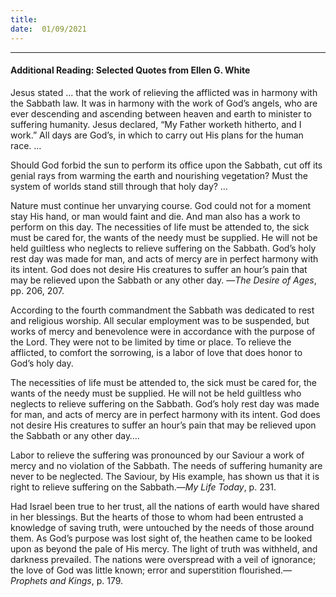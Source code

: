 ```yaml
---
title:  
date:  01/09/2021
---
```


---

#### Additional Reading: Selected Quotes from Ellen G. White

Jesus stated … that the work of relieving the afflicted was in harmony with the Sabbath law. It was in harmony with the work of God’s angels, who are ever descending and ascending between heaven and earth to minister to suffering humanity. Jesus declared, “My Father worketh hitherto, and I work.” All days are God’s, in which to carry out His plans for the human race. …

Should God forbid the sun to perform its office upon the Sabbath, cut off its genial rays from warming the earth and nourishing vegetation? Must the system of worlds stand still through that holy day? …

Nature must continue her unvarying course. God could not for a moment stay His hand, or man would faint and die. And man also has a work to perform on this day. The necessities of life must be attended to, the sick must be cared for, the wants of the needy must be supplied. He will not be held guiltless who neglects to relieve suffering on the Sabbath. God’s holy rest day was made for man, and acts of mercy are in perfect harmony with its intent. God does not desire His creatures to suffer an hour’s pain that may be relieved upon the Sabbath or any other day. —_The Desire of Ages_, pp. 206, 207.

According to the fourth commandment the Sabbath was dedicated to rest and religious worship. All secular employment was to be suspended, but works of mercy and benevolence were in accordance with the purpose of the Lord. They were not to be limited by time or place. To relieve the afflicted, to comfort the sorrowing, is a labor of love that does honor to God’s holy day.

The necessities of life must be attended to, the sick must be cared for, the wants of the needy must be supplied. He will not be held guiltless who neglects to relieve suffering on the Sabbath. God’s holy rest day was made for man, and acts of mercy are in perfect harmony with its intent. God does not desire His creatures to suffer an hour’s pain that may be relieved upon the Sabbath or any other day….

Labor to relieve the suffering was pronounced by our Saviour a work of mercy and no violation of the Sabbath. The needs of suffering humanity are never to be neglected. The Saviour, by His example, has shown us that it is right to relieve suffering on the Sabbath.—_My Life Today_, p. 231.

Had Israel been true to her trust, all the nations of earth would have shared in her blessings. But the hearts of those to whom had been entrusted a knowledge of saving truth, were untouched by the needs of those around them. As God’s purpose was lost sight of, the heathen came to be looked upon as beyond the pale of His mercy. The light of truth was withheld, and darkness prevailed. The nations were overspread with a veil of ignorance; the love of God was little known; error and superstition flourished.—_Prophets and Kings_, p. 179.